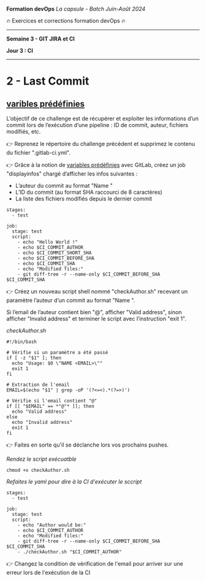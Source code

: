 **Formation devOps**
_La capsule - Batch Juin-Août 2024_

:fire: Exercices et corrections formation devOps :fire:

---

**Semaine 3 - GIT JIRA et CI**

**Jour 3 : CI**

---

# 2 - Last Commit

## <ins> varibles prédéfinies </ins>

L’objectif de ce challenge est de récupérer et exploiter les informations d’un commit lors de l’exécution d’une pipeline : 
ID de commit, auteur, fichiers modifiés, etc.

👉 Reprenez le répertoire du challenge précédent et supprimez le contenu du fichier ".gitlab-ci.yml".

👉 Grâce à la notion de [variables prédéfinies](https://docs.gitlab.com/ee/ci/variables/) avec GitLab, créez un job 
"displayinfos" chargé d’afficher les infos suivantes :

- L’auteur du commit au format "Name <email>"
- L’ID du commit (au format SHA raccourci de 8 caractères)
- La liste des fichiers modifiés depuis le dernier commit

```
stages:
  - test

job:
  stage: test
  script:
    - echo "Hello World !"
    - echo $CI_COMMIT_AUTHOR
    - echo $CI_COMMIT_SHORT_SHA
    - echo $CI_COMMIT_BEFORE_SHA
    - echo $CI_COMMIT_SHA
    - echo "Modified files:"
    - git diff-tree -r --name-only $CI_COMMIT_BEFORE_SHA $CI_COMMIT_SHA
```


👉 Créez un nouveau script shell nommé "checkAuthor.sh" recevant un paramètre l’auteur d’un commit au format "Name <email>".

Si l’email de l’auteur contient bien "@", afficher "Valid address", sinon afficher "Invalid address" et 
terminer le script avec l’instruction "exit 1".

_checkAuthor.sh_

```
#!/bin/bash

# Vérifie si un paramètre a été passé
if [ -z "$1" ]; then
  echo "Usage: $0 \"NAME <EMAIL>\""
  exit 1
fi

# Extraction de l'email
EMAIL=$(echo "$1" | grep -oP '(?<=<).*(?=>)')

# Vérifie si l'email contient "@"
if [[ "$EMAIL" == *"@"* ]]; then
  echo "Valid address"
else
  echo "Invalid address"
  exit 1
fi
```


👉 Faites en sorte qu'il se déclanche lors vos prochains pushes.

_Rendez le script exécuatble_

```
chmod +x checkAuthor.sh
```

_Refaites le yaml pour dire à la CI d'exécuter le sccript_

```
stages:
  - test

job:
  stage: test
  script:
    - echo "Author would be:"
    - echo $CI_COMMIT_AUTHOR
    - echo "Modified files:"
    - git diff-tree -r --name-only $CI_COMMIT_BEFORE_SHA $CI_COMMIT_SHA
    - ./checkAuthor.sh "$CI_COMMIT_AUTHOR"
```

👉 Changez la condition de vérification de l'email pour arriver sur une erreur lors de l'exécution de la CI



